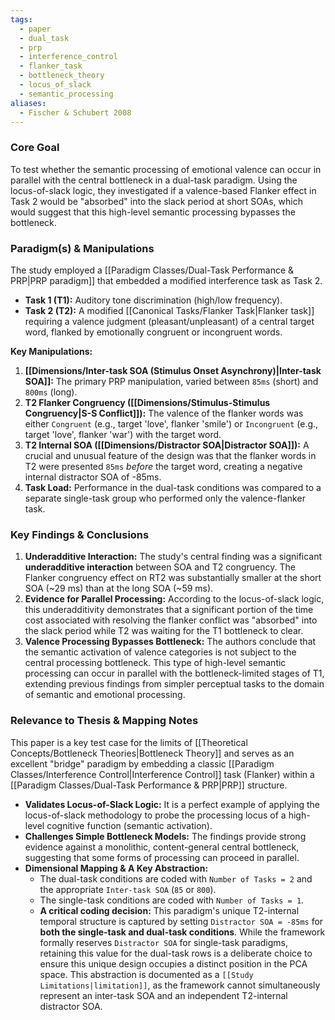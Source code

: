 ```yaml
---
tags:
  - paper
  - dual_task
  - prp
  - interference_control
  - flanker_task
  - bottleneck_theory
  - locus_of_slack
  - semantic_processing
aliases:
  - Fischer & Schubert 2008
---
```

### Core Goal
To test whether the semantic processing of emotional valence can occur in parallel with the central bottleneck in a dual-task paradigm. Using the locus-of-slack logic, they investigated if a valence-based Flanker effect in Task 2 would be "absorbed" into the slack period at short SOAs, which would suggest that this high-level semantic processing bypasses the bottleneck.

### Paradigm(s) & Manipulations
The study employed a [[Paradigm Classes/Dual-Task Performance & PRP|PRP paradigm]] that embedded a modified interference task as Task 2.

*   **Task 1 (T1):** Auditory tone discrimination (high/low frequency).
*   **Task 2 (T2):** A modified [[Canonical Tasks/Flanker Task|Flanker task]] requiring a valence judgment (pleasant/unpleasant) of a central target word, flanked by emotionally congruent or incongruent words.

**Key Manipulations:**
1.  **[[Dimensions/Inter-task SOA (Stimulus Onset Asynchrony)|Inter-task SOA]]:** The primary PRP manipulation, varied between `85ms` (short) and `800ms` (long).
2.  **T2 Flanker Congruency ([[Dimensions/Stimulus-Stimulus Congruency|S-S Conflict]]):** The valence of the flanker words was either `Congruent` (e.g., target 'love', flanker 'smile') or `Incongruent` (e.g., target 'love', flanker 'war') with the target word.
3.  **T2 Internal SOA ([[Dimensions/Distractor SOA|Distractor SOA]]):** A crucial and unusual feature of the design was that the flanker words in T2 were presented `85ms` *before* the target word, creating a negative internal distractor SOA of -85ms.
4.  **Task Load:** Performance in the dual-task conditions was compared to a separate single-task group who performed only the valence-flanker task.

### Key Findings & Conclusions
1.  **Underadditive Interaction:** The study's central finding was a significant **underadditive interaction** between SOA and T2 congruency. The Flanker congruency effect on RT2 was substantially smaller at the short SOA (~29 ms) than at the long SOA (~59 ms).
2.  **Evidence for Parallel Processing:** According to the locus-of-slack logic, this underadditivity demonstrates that a significant portion of the time cost associated with resolving the flanker conflict was "absorbed" into the slack period while T2 was waiting for the T1 bottleneck to clear.
3.  **Valence Processing Bypasses Bottleneck:** The authors conclude that the semantic activation of valence categories is not subject to the central processing bottleneck. This type of high-level semantic processing can occur in parallel with the bottleneck-limited stages of T1, extending previous findings from simpler perceptual tasks to the domain of semantic and emotional processing.

### Relevance to Thesis & Mapping Notes
This paper is a key test case for the limits of [[Theoretical Concepts/Bottleneck Theories|Bottleneck Theory]] and serves as an excellent "bridge" paradigm by embedding a classic [[Paradigm Classes/Interference Control|Interference Control]] task (Flanker) within a [[Paradigm Classes/Dual-Task Performance & PRP|PRP]] structure.

*   **Validates Locus-of-Slack Logic:** It is a perfect example of applying the locus-of-slack methodology to probe the processing locus of a high-level cognitive function (semantic activation).
*   **Challenges Simple Bottleneck Models:** The findings provide strong evidence against a monolithic, content-general central bottleneck, suggesting that some forms of processing can proceed in parallel.
*   **Dimensional Mapping & A Key Abstraction:**
    *   The dual-task conditions are coded with `Number of Tasks = 2` and the appropriate `Inter-task SOA` (`85` or `800`).
    *   The single-task conditions are coded with `Number of Tasks = 1`.
    *   **A critical coding decision:** This paradigm's unique T2-internal temporal structure is captured by setting `Distractor SOA = -85ms` for **both the single-task and dual-task conditions**. While the framework formally reserves `Distractor SOA` for single-task paradigms, retaining this value for the dual-task rows is a deliberate choice to ensure this unique design occupies a distinct position in the PCA space. This abstraction is documented as a `[[Study Limitations|limitation]]`, as the framework cannot simultaneously represent an inter-task SOA and an independent T2-internal distractor SOA.
